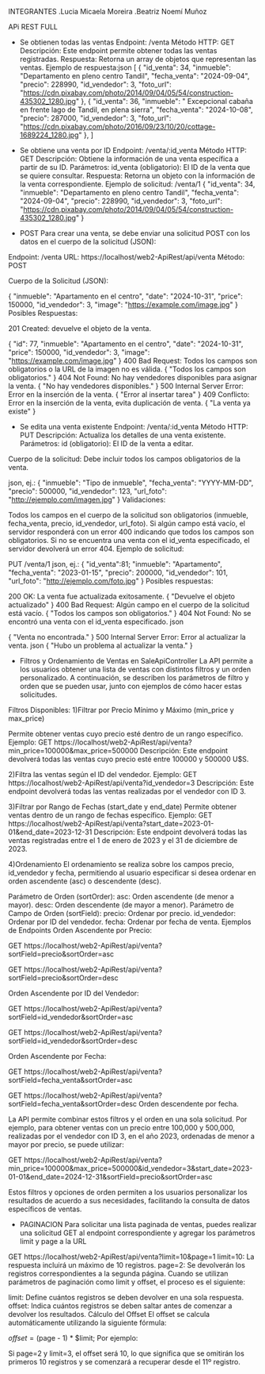 INTEGRANTES
 .Lucia Micaela Moreira 
 .Beatriz Noemí Muñoz


APi REST FULL
- Se obtienen todas las ventas
Endpoint: /venta
Método HTTP: GET
Descripción: Este endpoint permite obtener todas las ventas registradas.
Respuesta: Retorna un array de objetos que representan las ventas.
Ejemplo de respuesta:json
[
{
      "id_venta": 34,
      "inmueble": "Departamento en pleno centro Tandil",
      "fecha_venta": "2024-09-04",
      "precio": 228990,
      "id_vendedor": 3,
      "foto_url": "https://cdn.pixabay.com/photo/2014/09/04/05/54/construction-435302_1280.jpg"
    },
    {
      "id_venta": 36,
      "inmueble": " Excepcional cabaña en frente lago de Tandil, en plena sierra",
      "fecha_venta": "2024-10-08",
      "precio": 287000,
      "id_vendedor": 3,
      "foto_url": "https://cdn.pixabay.com/photo/2016/09/23/10/20/cottage-1689224_1280.jpg"
    },
]
- Se obtiene una venta por ID
Endpoint: /venta/:id_venta
Método HTTP: GET
Descripción: Obtiene la información de una venta específica a partir de su ID.
Parámetros:
id_venta (obligatorio): El ID de la venta que se quiere consultar.
Respuesta: Retorna un objeto con la información de la venta correspondiente.
Ejemplo de solicitud: /venta/1
{
  "id_venta": 34,
  "inmueble": "Departamento en pleno centro Tandil",
  "fecha_venta": "2024-09-04",
  "precio": 228990,
  "id_vendedor": 3,
  "foto_url": "https://cdn.pixabay.com/photo/2014/09/04/05/54/construction-435302_1280.jpg"
}


- POST
Para crear una venta, se debe enviar una solicitud POST con los datos en el cuerpo de la solicitud (JSON):

Endpoint: /venta
URL: https://localhost/web2-ApiRest/api/venta  Método: POST

Cuerpo de la Solicitud (JSON):

{
    "inmueble": "Apartamento en el centro",
    "date": "2024-10-31",
    "price": 150000,
    "id_vendedor": 3,
    "image": "https://example.com/image.jpg"
}
Posibles Respuestas:

201 Created:  devuelve el objeto de la venta.

{
    "id": 77,
    "inmueble": "Apartamento en el centro",
    "date": "2024-10-31",
    "price": 150000,
    "id_vendedor": 3,
    "image": "https://example.com/image.jpg"
}
400 Bad Request: Todos los campos son obligatorios o la URL de la imagen no es válida.
{
    "Todos los campos son obligatorios."
}
404 Not Found: No hay vendedores disponibles para asignar la venta.
{
    "No hay vendedores disponibles."
}
500 Internal Server Error: Error en la inserción de la venta.
{
    "Error al insertar tarea"
}
409 Conflicto: Error en la inserción de la venta, evita duplicación de venta.
{
    "La venta ya existe"
}
- Se edita una venta existente
Endpoint: /venta/:id_venta
Método HTTP: PUT
Descripción: Actualiza los detalles de una venta existente.
Parámetros:
id (obligatorio): El ID de la venta a editar.

Cuerpo de la solicitud: Debe incluir todos los campos obligatorios de la venta.

json, ej.:
{
  "inmueble": "Tipo de inmueble",
  "fecha_venta": "YYYY-MM-DD",
  "precio": 500000,
  "id_vendedor": 123,
  "url_foto": "http://ejemplo.com/imagen.jpg"
}
Validaciones:

Todos los campos en el cuerpo de la solicitud son obligatorios (inmueble, fecha_venta, precio, id_vendedor, url_foto).
Si algún campo está vacío, el servidor responderá con un error 400 indicando que todos los campos son obligatorios.
Si no se encuentra una venta con el id_venta especificado, el servidor devolverá un error 404.
Ejemplo de solicitud:

PUT /venta/1
json, ej.:
{ 
  "id_venta":81;
  "inmueble": "Apartamento",
  "fecha_venta": "2023-01-15",
  "precio": 200000,
  "id_vendedor": 101,
  "url_foto": "http://ejemplo.com/foto.jpg"
}
Posibles respuestas:

200 OK: La venta fue actualizada exitosamente.
{
  "Devuelve el objeto actualizado"
}
400 Bad Request: Algún campo en el cuerpo de la solicitud está vacío.
{
  "Todos los campos son obligatorios."
}
404 Not Found: No se encontró una venta con el id_venta especificado.
json

{
  "Venta no encontrada."
}
500 Internal Server Error: Error al actualizar la venta.
json
{
  "Hubo un problema al actualizar la venta."
}

- Filtros y Ordenamiento de Ventas en SaleApiController
La API permite a los usuarios obtener una lista de ventas con distintos filtros y un orden personalizado. A continuación, se describen los parámetros de filtro y orden que se pueden usar, junto con ejemplos de cómo hacer estas solicitudes.

Filtros Disponibles:
1)Filtrar por Precio Mínimo y Máximo (min_price y max_price)

Permite obtener ventas cuyo precio esté dentro de un rango específico.
Ejemplo:
GET https://localhost/web2-ApiRest/api/venta?min_price=100000&max_price=500000
Descripción: Este endpoint devolverá todas las ventas cuyo precio esté entre 100000 y 500000 U$S.

2)Filtra las ventas según el ID del vendedor.
Ejemplo:
GET https://localhost/web2-ApiRest/api/venta?id_vendedor=3
Descripción: Este endpoint devolverá todas las ventas realizadas por el vendedor con ID 3.

3)Filtrar por Rango de Fechas (start_date y end_date)
Permite obtener ventas dentro de un rango de fechas específico.
Ejemplo:
GET https://localhost/web2-ApiRest/api/venta?start_date=2023-01-01&end_date=2023-12-31
Descripción: Este endpoint devolverá todas las ventas registradas entre el 1 de enero de 2023 y el 31 de diciembre de 2023.

4)Ordenamiento
El ordenamiento se realiza sobre los campos precio, id_vendedor y fecha, permitiendo al usuario especificar si desea ordenar en orden ascendente (asc) o descendente (desc).

Parámetro de Orden (sortOrder):
asc: Orden ascendente (de menor a mayor).
desc: Orden descendente (de mayor a menor).
Parámetro de Campo de Orden (sortField):
precio: Ordenar por precio.
id_vendedor: Ordenar por ID del vendedor.
fecha: Ordenar por fecha de venta.
Ejemplos de Endpoints
Orden Ascendente por Precio:

GET https://localhost/web2-ApiRest/api/venta?sortField=precio&sortOrder=asc

GET https://localhost/web2-ApiRest/api/venta?sortField=precio&sortOrder=desc

Orden Ascendente por ID del Vendedor:

GET https://localhost/web2-ApiRest/api/venta?sortField=id_vendedor&sortOrder=asc

GET https://localhost/web2-ApiRest/api/venta?sortField=id_vendedor&sortOrder=desc

Orden Ascendente por Fecha:

GET https://localhost/web2-ApiRest/api/venta?sortField=fecha_venta&sortOrder=asc

GET https://localhost/web2-ApiRest/api/venta?sortField=fecha_venta&sortOrder=desc
Orden descendente por fecha.

La API permite combinar estos filtros y el orden en una sola solicitud. Por ejemplo, para obtener ventas con un precio entre 100,000 y 500,000, realizadas por el vendedor con ID 3, en el año 2023, ordenadas de menor a mayor por precio, se puede utilizar:

GET https://localhost/web2-ApiRest/api/venta?min_price=100000&max_price=500000&id_vendedor=3&start_date=2023-01-01&end_date=2024-12-31&sortField=precio&sortOrder=asc

Estos filtros y opciones de orden permiten a los usuarios personalizar los resultados de acuerdo a sus necesidades, facilitando la consulta de datos específicos de ventas.

- PAGINACION
Para solicitar una lista paginada de ventas, puedes realizar una solicitud GET al endpoint correspondiente y agregar los parámetros limit y page a la URL

GET https://localhost/web2-ApiRest/api/venta?limit=10&page=1
limit=10: La respuesta incluirá un máximo de 10 registros.
page=2: Se devolverán los registros correspondientes a la segunda página.
Cuando se utilizan parámetros de paginación como limit y offset, el proceso es el siguiente:

limit: Define cuántos registros se deben devolver en una sola respuesta.
offset: Indica cuántos registros se deben saltar antes de comenzar a devolver los resultados.
Cálculo del Offset
El offset se calcula automáticamente utilizando la siguiente fórmula:

$offset = ($page - 1) * $limit;
Por ejemplo:

Si page=2 y limit=3, el offset será 10, lo que significa que se omitirán los primeros 10 registros y se comenzará a recuperar desde el 11º registro.









